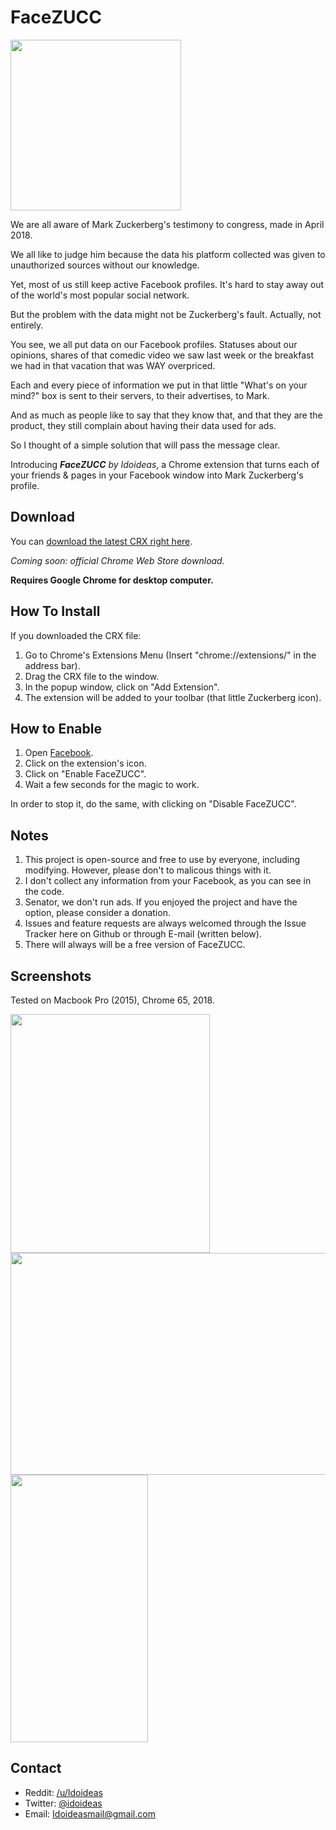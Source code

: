 # FaceZUCC

<img src="https://z1035.com/wp-content/uploads/2018/03/Mark-Zuckerberg-FB-profile-pic.jpg" width="273" height="273">

We are all aware of Mark Zuckerberg's testimony to congress, made in April 2018.

We all like to judge him because the data his platform collected was given to unauthorized sources without our knowledge.

Yet, most of us still keep active Facebook profiles. It's hard to stay away out of the world's most popular social network.

But the problem with the data might not be Zuckerberg's fault. Actually, not entirely.

You see, we all put data on our Facebook profiles. Statuses about our opinions, shares of that comedic video we saw last week or the breakfast we had in that vacation that was WAY overpriced.

Each and every piece of information we put in that little "What's on your mind?" box is sent to their servers, to their advertises, to Mark.

And as much as people like to say that they know that, and that they are the product, they still complain about having their data used for ads.

So I thought of a simple solution that will pass the message clear.

Introducing ***FaceZUCC*** *by Idoideas*, a Chrome extension that turns each of your friends & pages in your Facebook window into Mark Zuckerberg's profile. 

## Download

You can [download the latest CRX right here](https://github.com/idoideas/FaceZUCC/raw/master/FaceZUCC.crx).

*Coming soon: official Chrome Web Store download.*

**Requires Google Chrome for desktop computer.**

## How To Install

If you downloaded the CRX file:
1. Go to Chrome's Extensions Menu (Insert "chrome://extensions/" in the address bar).
2. Drag the CRX file to the window.
3. In the popup window, click on "Add Extension".
4. The extension will be added to your toolbar (that little Zuckerberg icon).

## How to Enable

1. Open [Facebook](https://www.facebook.com/).
2. Click on the extension's icon.
3. Click on "Enable FaceZUCC".
4. Wait a few seconds for the magic to work.

In order to stop it, do the same, with clicking on "Disable FaceZUCC".

## Notes

1. This project is open-source and free to use by everyone, including modifying. However, please don't to malicous things with it.
2. I don't collect any information from your Facebook, as you can see in the code.
3. Senator, we don't run ads. If you enjoyed the project and have the option, please consider a donation.
4. Issues and feature requests are always welcomed through the Issue Tracker here on Github or through E-mail (written below).
5. There will always will be a free version of FaceZUCC.

## Screenshots

Tested on Macbook Pro (2015), Chrome 65, 2018.

<img src="https://i.imgur.com/rlI93Wl.png" width="319" height="382">
<img src="https://i.imgur.com/yyYooQ9.png" width="532" height="355">
<img src="https://i.imgur.com/oDxSpJI.png" width="220" height="428">

## Contact

* Reddit: [/u/Idoideas](https://www.reddit.com/user/idoideas)
* Twitter: [@idoideas](https://www.twitter.com/idoideas)
* Email: Idoideasmail@gmail.com
